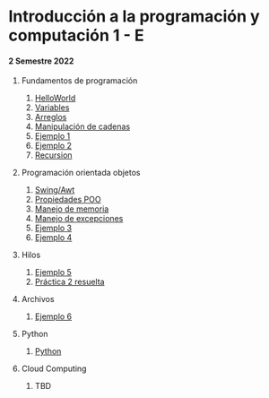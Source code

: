 # Introducción a la programación y computación 1 - E
#### 2 Semestre 2022

1. Fundamentos de programación
   1. [HelloWorld](./unidadDos/HelloWorld.java)
   2. [Variables](./unidadDos/Variable.java)
   4. [Arreglos](./unidadDos/Arreglo.java)
   5. [Manipulación de cadenas](./unidadDos/Cadena.java)
   6. [Ejemplo 1](./unidadDos/ejemplo/sesionDos/DecimalABinario.java)
   7. [Ejemplo 2](./unidadDos/ejemplo/sesionDos/DerivarPolinomio.java)
   8. [Recursion](./unidadDos/Recursion.java)

2. Programación orientada objetos
   1. [Swing/Awt](./unidadTres/sesionCuatro/objetos/)
   2. [Propiedades POO](./unidadTres/sesionCinco/pooproperties/)
   3. [Manejo de memoria](./unidadTres/sesionSeis/memorymanagment/)
   4. [Manejo de excepciones](./unidadTres/sesionSeis/exceptionhandling/)
   5. [Ejemplo 3](./unidadTres/sesionSeis/asignacion/)
   6. [Ejemplo 4](./unidadTres/sesionSiete/inventario/)

3. Hilos
   1. [Ejemplo 5](./unidadSeis/carrera/)  
   2. [Práctica 2 resuelta](./unidadSeis/practicaDos/)

4. Archivos
   1. [Ejemplo 6](./unidadCinco/archivo)  

5. Python
   1. [Python](./unidadSiete/sesionDiez)  

6. Cloud Computing  
   1.  TBD